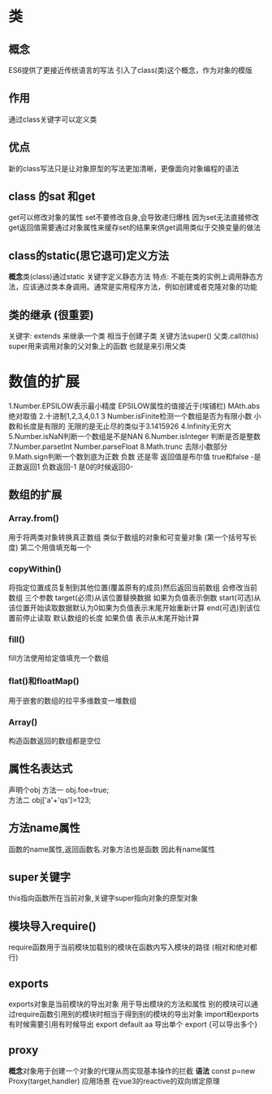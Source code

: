 # 类
##  概念
ES6提供了更接近传统语言的写法 引入了class(类)这个概念，作为对象的模版
## 作用
  通过class关键字可以定义类
## 优点
新的class写法只是让对象原型的写法更加清晰，更像面向对象编程的语法
## class 的sat 和get
get可以修改对象的属性
set不要修改自身,会导致递归爆栈
因为set无法直接修改get返回值需要通过对象属性来缓存set的结果来供get调用类似于交换变量的做法
## class的static(思它退可)定义方法
**概念**类(class)通过static 关键字定义静态方法
 特点: 不能在类的实例上调用静态方法，应该通过类本身调用。通常是实用程序方法，例如创建或者克隆对象的功能
 ## 类的继承 (很重要)
 关键字: extends  来继承一个类 相当于创建子类
 关键方法super() 父类.call(this)
 super用来调用对象的父对象上的函数   也就是来引用父类
#  数值的扩展
1.Number.EPSILOW表示最小精度
EPSILOW属性的值接近于(埃铺栏)
MAth.abs绝对取值
2.十进制1,2,3,4,0.1
3 Number.isFinite检测一个数组是否为有限小数 小数和长度是有限的  无限的是无止尽的类似于3.1415926
4.Infinity无穷大
5.Number.isNaN判断一个数组是不是NAN
6.Number.isInteger 判断是否是整数
7.Number.parsetInt  Number.parseFloat
8.Math.trunc 去除小数部分
9.Math.sign判断一个数到底为正数 负数 还是零  返回值是布尔值 true和false
-是正数返回1  负数返回-1   是0的时候返回0-
## 数组的扩展
### Array.from()
 用于将两类对象转换真正数组 类似于数组的对象和可变量对象 
 (第一个括号写长度) 第二个用值填充每一个
### copyWithin()
将指定位置成员复制到其他位置(覆盖原有的成员)然后返回当前数组 会修改当前数组
三个参数 
target(必须)从该位置替换数据 如果为负值表示倒数
start(可选)从该位置开始读取数据默认为0如果为负值表示末尾开始重新计算
end(可选)到该位置前停止读取 默认数组的长度  如果负值 表示从末尾开始计算
### fill()
fill方法使用给定值填充一个数组
### flat()和floatMap()
用于嵌套的数组的拉平多维数变一堆数组
### Array()
构造函数返回的数组都是空位
## 属性名表达式
声明个obj 方法一
obj.foe=true;  
方法二
obj['a'+'qs']=123;
## 方法name属性
函数的name属性,返回函数名.对象方法也是函数 因此有name属性
## super关键字
this指向函数所在当前对象,关键字super指向对象的原型对象
## 模块导入require()
require函数用于当前模块加载别的模块在函数内写入模块的路径   (相对和绝对都行)
## exports
exports对象是当前模块的导出对象 用于导出模块的方法和属性 别的模块可以通过require函数引用别的模块时相当于得到别的模块的导出对象
import和exports有时候需要引用有时候导出
export default aa 导出单个
export  {可以导出多个}
## proxy
**概念**对象用于创建一个对象的代理从而实现基本操作的拦截
**语法** const p=new Proxy(target,handler)
应用场景 在vue3的reactive的双向绑定原理